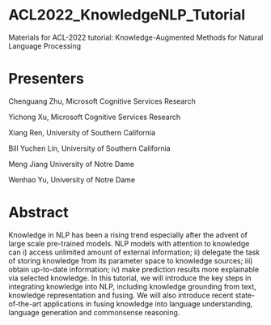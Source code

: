 # ACL2022_KnowledgeNLP_Tutorial

Materials for ACL-2022 tutorial: Knowledge-Augmented Methods for Natural Language Processing

# Presenters
Chenguang Zhu, Microsoft Cognitive Services Research

Yichong Xu, Microsoft Cognitive Services Research

Xiang Ren, University of Southern California

Bill Yuchen Lin, University of Southern California

Meng Jiang University of Notre Dame

Wenhao Yu, University of Notre Dame

# Abstract
Knowledge in NLP has been a rising trend especially after the advent of large scale pre-trained models. NLP models with attention to knowledge can i) access unlimited amount of external information; ii) delegate the task of storing knowledge from its parameter space to knowledge sources; iii) obtain up-to-date information; iv) make prediction results more explainable via selected knowledge. In this tutorial, we will introduce the key steps in integrating knowledge into NLP, including knowledge grounding from text, knowledge representation and fusing. We will also introduce recent state-of-the-art applications in fusing knowledge into language understanding, language generation and commonsense reasoning.

